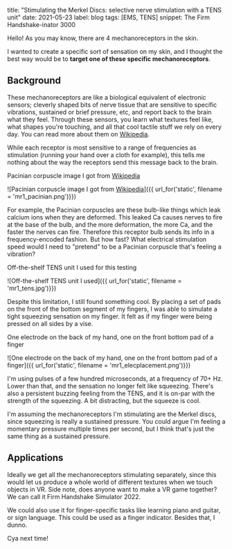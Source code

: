title: "Stimulating the Merkel Discs: selective nerve stimulation with a TENS unit"
date: 2021-05-23
label: blog
tags: [EMS, TENS]
snippet: The Firm Handshake-inator 3000

Hello! As you may know, there are 4 mechanoreceptors in the skin.

I wanted to create a specific sort of sensation on my skin, and I thought the best way would be to **target one of these specific mechanoreceptors**. 

## Background

These mechanoreceptors are like a biological equivalent of electronic sensors; cleverly shaped bits of nerve tissue that are sensitive to specific vibrations, sustained or brief pressure, etc, and report back to the brain what they feel. Through these sensors, you learn what textures feel like, what shapes you're touching, and all that cool tactile stuff we rely on every day. You can read more about them on [Wikipedia](https://en.wikipedia.org/wiki/Mechanoreceptor#Types). 

While each receptor is most sensitive to a range of frequencies as stimulation (running your hand over a cloth for example), this tells me nothing about the way the receptors send this message back to the brain. 

<p class="caption">Pacinian corpuscle image I got from <a href="https://en.wikipedia.org/wiki/Pacinian_corpuscle">Wikipedia</a></p>
![Pacinian corpuscle image I got from <a href="https://en.wikipedia.org/wiki/Pacinian_corpuscle">Wikipedia</a>]({{ url_for('static', filename = 'mr1_pacinian.png')}})

For example, the Pacinian corpuscles are these bulb-like things which leak calcium ions when they are deformed. This leaked Ca causes nerves to fire at the base of the bulb, and the more deformation, the more Ca, and the faster the nerves can fire. Therefore this receptor bulb sends its info in a frequency-encoded fashion. But how fast? What electrical stimulation speed would I need to "pretend" to be a Pacinian corpuscle that's feeling a vibration?

<p class="caption">Off-the-shelf TENS unit I used for this testing</p>
![Off-the-shelf TENS unit I used]({{ url_for('static', filename = 'mr1_tens.jpg')}})

Despite this limitation, I still found something cool. By placing a set of pads on the front of the bottom segment of my fingers, I was able to simulate a tight squeezing sensation on my finger. It felt as if my finger were being pressed on all sides by a vise.

<p class="caption">One electrode on the back of my hand, one on the front bottom pad of a finger</p>
![One electrode on the back of my hand, one on the front bottom pad of a finger]({{ url_for('static', filename = 'mr1_elecplacement.png')}})

I'm using pulses of a few hundred microseconds, at a frequency of 70+ Hz. Lower than that, and the sensation no longer felt like squeezing. There's also a persistent buzzing feeling from the TENS, and it is on-par with the strength of the squeezing. A bit distracting, but the squeeze is cool. 

I'm assuming the mechanoreceptors I'm stimulating are the Merkel discs, since squeezing is really a sustained pressure. You could argue I'm feeling a momentary pressure multiple times per second, but I think that's just the same thing as a sustained pressure. 

## Applications
Ideally we get all the mechanoreceptors stimulating separately, since this would let us produce a whole world of different textures when we touch objects in VR. Side note, does anyone want to make a VR game together? We can call it Firm Handshake Simulator 2022.

We could also use it for finger-specific tasks like learning piano and guitar, or sign language. This could be used as a finger indicator. Besides that, I dunno.

Cya next time!
